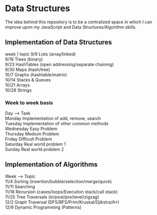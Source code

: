 # Data Structures
The idea behind this repository is to be a centralized space in which I can improve upon my JavaScript and Data Structures/Algorithm skills.

## Implementation of Data Structures
week | topic
9/9       Lists (array/linked) <br />
9/16      Trees (binary) <br />
9/23      HashTables (open addressing/separate chaining) <br />
9/30      Maps (hash/tree) <br />
10/7      Graphs (hashtable/matrix) <br />
10/14     Stacks & Queues  <br />
10/21     Arrays <br />
10/28     Strings <br />

### Week to week basis 
Day        --> Task <br />
Monday         Implementation of add, remove, search   <br />
Tuesday        Implementation of other common methods <br />
Wednesday      Easy Problem <br />
Thursday       Medium Problem <br />
Friday         Difficult Problem <br />
Saturday       Real world problem 1 <br />
Sunday         Real world problem 2 <br />

## Implementation of Algorithms 
Week  --> Topic  <br />
11/4      Sorting (insertion/bubble/selection/merge/quick) <br />
11/11     Searching  <br />
11/18     Recursion (cases/loops/Execution stack/call stack) <br />
11/25     Tree Traversals (in/post/pre/level/zigzag) <br />
12/2      Graph Traversal (DFS/BFS/Prim/Kruskal/Djikstra/A*)  <br />
12/9      Dynamic Programming (Patterns) <br />

